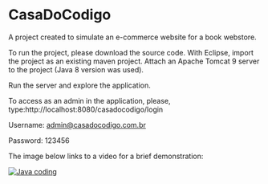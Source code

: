 # CasaDoCodigo

A project created to simulate an e-commerce website for a book webstore.

To run the project, please download the source code. With Eclipse, import the project as an existing maven project. Attach an Apache Tomcat 9 server 
to the project (Java 8 version was used).

Run the server and explore the application.

To access as an admin in the application, please, type:http://localhost:8080/casadocodigo/login

Username: admin@casadocodigo.com.br 

Password: 123456

The image below links to a video for a brief demonstration:

[![Java coding](http://img.youtube.com/vi/DY7-Cugu2c0/0.jpg)](http://www.youtube.com/watch?v=DY7-Cugu2c0 "Java coding - Casa Do Código example")

